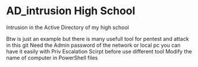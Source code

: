 # AD_intrusion High School
Intrusion in the Active Directory of my high school

Btw is just an example but there is many usefull tool for pentest and attack in this git
Need the Admin password of the network or local pc you can have it easily with Priv Escalation Scirpt before use different tool
Modify the name of computer in PowerShell files

